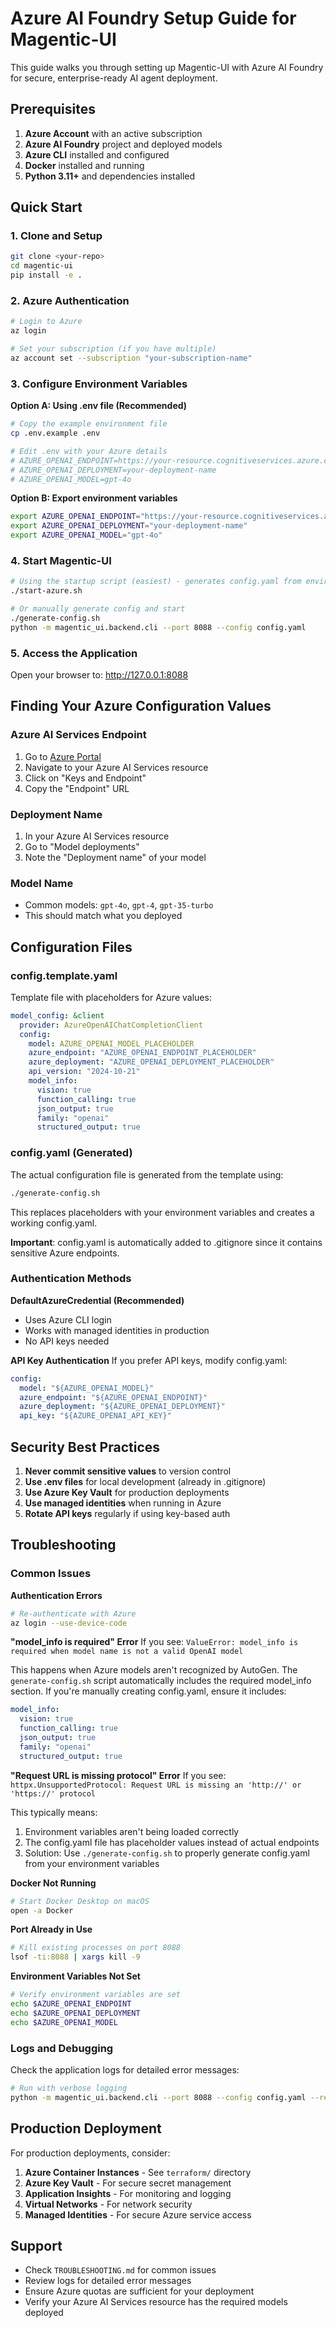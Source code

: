 # Azure AI Foundry Setup Guide for Magentic-UI

This guide walks you through setting up Magentic-UI with Azure AI Foundry for secure, enterprise-ready AI agent deployment.

## Prerequisites

1. **Azure Account** with an active subscription
2. **Azure AI Foundry** project and deployed models
3. **Azure CLI** installed and configured
4. **Docker** installed and running
5. **Python 3.11+** and dependencies installed

## Quick Start

### 1. Clone and Setup
```bash
git clone <your-repo>
cd magentic-ui
pip install -e .
```

### 2. Azure Authentication
```bash
# Login to Azure
az login

# Set your subscription (if you have multiple)
az account set --subscription "your-subscription-name"
```

### 3. Configure Environment Variables

**Option A: Using .env file (Recommended)**
```bash
# Copy the example environment file
cp .env.example .env

# Edit .env with your Azure details
# AZURE_OPENAI_ENDPOINT=https://your-resource.cognitiveservices.azure.com/
# AZURE_OPENAI_DEPLOYMENT=your-deployment-name
# AZURE_OPENAI_MODEL=gpt-4o
```

**Option B: Export environment variables**
```bash
export AZURE_OPENAI_ENDPOINT="https://your-resource.cognitiveservices.azure.com/"
export AZURE_OPENAI_DEPLOYMENT="your-deployment-name"
export AZURE_OPENAI_MODEL="gpt-4o"
```

### 4. Start Magentic-UI
```bash
# Using the startup script (easiest) - generates config.yaml from environment variables
./start-azure.sh

# Or manually generate config and start
./generate-config.sh
python -m magentic_ui.backend.cli --port 8088 --config config.yaml
```

### 5. Access the Application
Open your browser to: http://127.0.0.1:8088

## Finding Your Azure Configuration Values

### Azure AI Services Endpoint
1. Go to [Azure Portal](https://portal.azure.com)
2. Navigate to your Azure AI Services resource
3. Click on "Keys and Endpoint"
4. Copy the "Endpoint" URL

### Deployment Name
1. In your Azure AI Services resource
2. Go to "Model deployments" 
3. Note the "Deployment name" of your model

### Model Name
- Common models: `gpt-4o`, `gpt-4`, `gpt-35-turbo`
- This should match what you deployed

## Configuration Files

### config.template.yaml
Template file with placeholders for Azure values:

```yaml
model_config: &client
  provider: AzureOpenAIChatCompletionClient
  config:
    model: AZURE_OPENAI_MODEL_PLACEHOLDER
    azure_endpoint: "AZURE_OPENAI_ENDPOINT_PLACEHOLDER"
    azure_deployment: "AZURE_OPENAI_DEPLOYMENT_PLACEHOLDER"
    api_version: "2024-10-21"
    model_info:
      vision: true
      function_calling: true
      json_output: true
      family: "openai"
      structured_output: true
```

### config.yaml (Generated)
The actual configuration file is generated from the template using:
```bash
./generate-config.sh
```

This replaces placeholders with your environment variables and creates a working config.yaml.

**Important**: config.yaml is automatically added to .gitignore since it contains sensitive Azure endpoints.

### Authentication Methods

**DefaultAzureCredential (Recommended)**
- Uses Azure CLI login
- Works with managed identities in production
- No API keys needed

**API Key Authentication**
If you prefer API keys, modify config.yaml:
```yaml
config:
  model: "${AZURE_OPENAI_MODEL}"
  azure_endpoint: "${AZURE_OPENAI_ENDPOINT}"
  azure_deployment: "${AZURE_OPENAI_DEPLOYMENT}"
  api_key: "${AZURE_OPENAI_API_KEY}"
```

## Security Best Practices

1. **Never commit sensitive values** to version control
2. **Use .env files** for local development (already in .gitignore)
3. **Use Azure Key Vault** for production deployments
4. **Use managed identities** when running in Azure
5. **Rotate API keys** regularly if using key-based auth

## Troubleshooting

### Common Issues

**Authentication Errors**
```bash
# Re-authenticate with Azure
az login --use-device-code
```

**"model_info is required" Error**
If you see: `ValueError: model_info is required when model name is not a valid OpenAI model`

This happens when Azure models aren't recognized by AutoGen. The `generate-config.sh` script automatically includes the required model_info section. If you're manually creating config.yaml, ensure it includes:
```yaml
model_info:
  vision: true
  function_calling: true
  json_output: true
  family: "openai"
  structured_output: true
```

**"Request URL is missing protocol" Error**
If you see: `httpx.UnsupportedProtocol: Request URL is missing an 'http://' or 'https://' protocol`

This typically means:
1. Environment variables aren't being loaded correctly
2. The config.yaml file has placeholder values instead of actual endpoints
3. Solution: Use `./generate-config.sh` to properly generate config.yaml from your environment variables

**Docker Not Running**
```bash
# Start Docker Desktop on macOS
open -a Docker
```

**Port Already in Use**
```bash
# Kill existing processes on port 8088
lsof -ti:8088 | xargs kill -9
```

**Environment Variables Not Set**
```bash
# Verify environment variables are set
echo $AZURE_OPENAI_ENDPOINT
echo $AZURE_OPENAI_DEPLOYMENT
echo $AZURE_OPENAI_MODEL
```

### Logs and Debugging

Check the application logs for detailed error messages:
```bash
# Run with verbose logging
python -m magentic_ui.backend.cli --port 8088 --config config.yaml --reload
```

## Production Deployment

For production deployments, consider:

1. **Azure Container Instances** - See `terraform/` directory
2. **Azure Key Vault** - For secure secret management
3. **Application Insights** - For monitoring and logging
4. **Virtual Networks** - For network security
5. **Managed Identities** - For secure Azure service access

## Support

- Check `TROUBLESHOOTING.md` for common issues
- Review logs for detailed error messages
- Ensure Azure quotas are sufficient for your deployment
- Verify your Azure AI Services resource has the required models deployed
